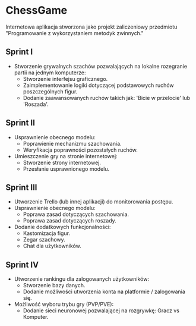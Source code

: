 # ChessGame
Internetowa aplikacja stworzona jako projekt zaliczeniowy przedmiotu "Programowanie z wykorzystaniem metodyk zwinnych."

## Sprint I
* Stworzenie grywalnych szachów pozwalających na lokalne rozegranie partii na jednym komputerze:
  * Stworzenie interfejsu graficznego. 
  * Zaimplementowanie logiki dotyczącej podstawowych ruchów poszczególnych figur.
  * Dodanie zaawansowanych ruchów takich jak: 'Bicie w przelocie' lub 'Roszada'.

## Sprint II
* Usprawnienie obecnego modelu:
  * Poprawienie mechanizmu szachowania.
  * Weryfikacja poprawności pozostałych ruchów. 
* Umieszczenie gry na stronie internetowej:
  * Stworzenie strony internetowej.
  * Przesłanie usprawnionego modelu.


## Sprint III
* Utworzenie Trello (lub innej aplikacji) do monitorowania postępu.
* Usprawnienie obecnego modelu:
  * Poprawa zasad dotyczących szachowania.
  * Poprawa zasad dotyczących roszady.
* Dodanie dodatkowych funkcjonalności:
  * Kastomizacja figur.
  * Zegar szachowy.
  * Chat dla użytkowników. 

## Sprint IV
* Utworzenie rankingu dla zalogowanych użytkowników:
  * Stworzenie bazy danych.
  * Dodanie możliwości utworzenia konta na platformie / zalogowania się.
* Możliwość wyboru trybu gry (PVP/PVE):
  * Dodanie sieci neuronowej pozwalającej na rozgrywkę: Gracz vs Komputer.
